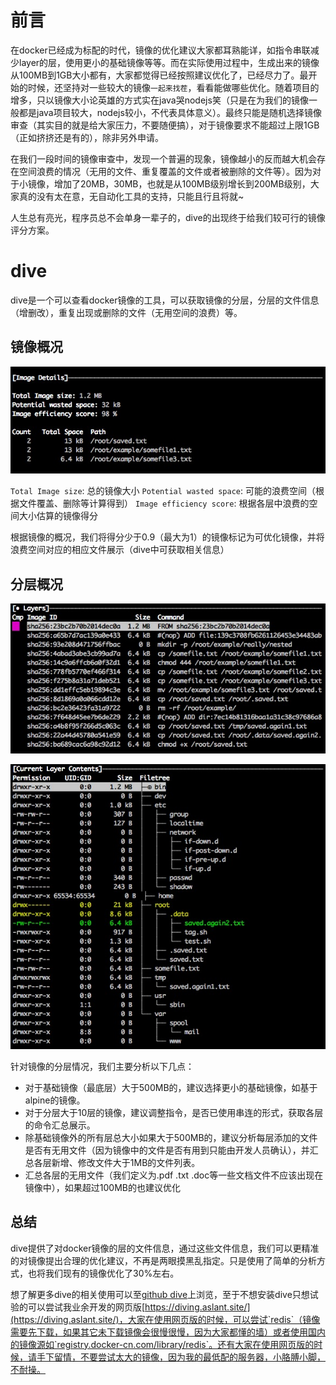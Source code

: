 # 前言

在docker已经成为标配的时代，镜像的优化建议大家都耳熟能详，如指令串联减少layer的层，使用更小的基础镜像等等。而在实际使用过程中，生成出来的镜像从100MB到1GB大小都有，大家都觉得已经按照建议优化了，已经尽力了。最开始的时候，还坚持对一些较大的镜像`一起来找茬`，看看能做哪些优化。随着项目的增多，只以镜像大小论英雄的方式实在java哭nodejs笑（只是在为我们的镜像一般都是java项目较大，nodejs较小，不代表具体意义）。最终只能是随机选择镜像审查（其实目的就是给大家压力，不要随便搞），对于镜像要求不能超过上限1GB（正如挤挤还是有的），除非另外申请。

在我们一段时间的镜像审查中，发现一个普遍的现象，镜像越小的反而越大机会存在空间浪费的情况（无用的文件、重复覆盖的文件或者被删除的文件等）。因为对于小镜像，增加了20MB，30MB，也就是从100MB级别增长到200MB级别，大家真的没有太在意，无自动化工具的支持，只能且行且将就~

人生总有亮光，程序员总不会单身一辈子的，dive的出现终于给我们较可行的镜像评分方案。

# dive

dive是一个可以查看docker镜像的工具，可以获取镜像的分层，分层的文件信息（增删改），重复出现或删除的文件（无用空间的浪费）等。

## 镜像概况

![](./dive/image-detail.jpg)

`Total Image size`: 总的镜像大小
`Potential wasted space`: 可能的浪费空间（根据文件覆盖、删除等计算得到）
`Image efficiency score`: 根据各层中浪费的空间大小估算的镜像得分


根据镜像的概况，我们将得分少于0.9（最大为1）的镜像标记为可优化镜像，并将浪费空间对应的相应文件展示（dive中可获取相关信息）

## 分层概况

![](./dive/layer-detail.jpg)

![](./dive/current-layer.jpg)

针对镜像的分层情况，我们主要分析以下几点：

- 对于基础镜像（最底层）大于500MB的，建议选择更小的基础镜像，如基于alpine的镜像。
- 对于分层大于10层的镜像，建议调整指令，是否已使用串连的形式，获取各层的命令汇总展示。
- 除基础镜像外的所有层总大小如果大于500MB的，建议分析每层添加的文件是否有无用文件（因为镜像中的文件是否有用到只能由开发人员确认），并汇总各层新增、修改文件大于1MB的文件列表。
- 汇总各层的无用文件（我们定义为.pdf .txt .doc等一些文档文件不应该出现在镜像中），如果超过100MB的也建议优化

## 总结

dive提供了对docker镜像的层的文件信息，通过这些文件信息，我们可以更精准的对镜像提出合理的优化建议，不再是两眼摸黑乱指定。只是使用了简单的分析方式，也将我们现有的镜像优化了30%左右。

想了解更多dive的相关使用可以至[github dive](https://github.com/wagoodman/dive)上浏览，至于不想安装dive只想试验的可以尝试我业余开发的网页版[https://diving.aslant.site/](https://diving.aslant.site/)，大家在使用网页版的时候，可以尝试`redis`（镜像需要先下载，如果其它未下载镜像会很慢很慢，因为大家都懂的墙）或者使用国内的镜像源如`registry.docker-cn.com/library/redis`。还有大家在使用网页版的时候，请手下留情，不要尝试太大的镜像，因为我的最低配的服务器，小胳膊小脚，不耐操。